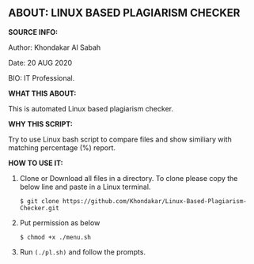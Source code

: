 ## ABOUT: LINUX BASED PLAGIARISM CHECKER
         
**SOURCE INFO:**

Author: Khondakar Al Sabah

Date: 20 AUG 2020

BIO: IT Professional.


**WHAT THIS ABOUT:**

This is automated Linux based plagiarism checker.

**WHY THIS SCRIPT:**

Try to use Linux bash script to compare files and show similiary with matching percentage (%) report.

**HOW TO USE IT:**

1. Clone or Download all files in a directory. To clone please copy the below line and paste in a Linux terminal.

   ```$ git clone https://github.com/Khondakar/Linux-Based-Plagiarism-Checker.git```
   
2. Put permission as below

   ```$ chmod +x ./menu.sh```
   
2. Run `(./pl.sh)` and follow the prompts.

